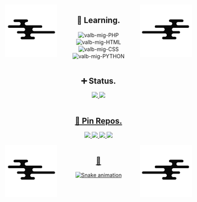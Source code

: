 <div>
<img src="assets/wave.png" width="140" align="left">
<img src="assets/wave_2.png" width="140" align="right">
</div>

<h2 align="center">📑 Learning.</h2>
  
<div align="center">
  <img align="center" alt="valb-mig-PHP" src="https://img.shields.io/badge/PHP-9578e9?style=for-the-badge&logo=php&logoColor=white&color=594BA0">
  <img align="center" alt="valb-mig-HTML"src="https://img.shields.io/badge/HTML5-E34F26?style=for-the-badge&logo=html5&logoColor=white&color=CB636A">
  <img align="center" alt="valb-mig-CSS" src="https://img.shields.io/badge/CSS3-1572B6?style=for-the-badge&logo=css3&logoColor=white&color=58CC7A">
  <img align="center" alt="valb-mig-PYTHON" src="https://img.shields.io/badge/PYTHON-e8a655?style=for-the-badge&logo=python&logoColor=white&color=CF9D71">
</div>

<br>

<div align="center">
  <h2>➕ Status.</h2>
</div>

<div align="center">
  <a href="https://github.com/valb-mig">
  <img height="180em" src="https://github-readme-stats.vercel.app/api?username=valb-mig&show_icons=true&bg_color=070707&title_color=CF9D71&icon_color=594BA0&include_all_commits=true&count_private=true&hide_border=true&border_radius=20&text_color=A5A5A5"/>
  <img height="180em" src="https://github-readme-stats.vercel.app/api/top-langs/?username=valb-mig&layout=compact&langs_count=7&hide_border=true&bg_color=070707&title_color=CF9D71&icon_color=594BA0&border_radius=20&text_color=A5A5A5"/>
</div>

<br>

<div align="center">
  <h2>📌 Pin Repos.</h2>
</div>
  
<div align="center">
  <a href="https://github.com/valb-mig/exercicios_py" target="blank">
  <img height="110px" src="https://github-readme-stats.vercel.app/api/pin?username=valb-mig&show_icons=true&bg_color=070707&title_color=CF9D71&icon_color=594BA0&repo=exercicios_py&hide_border=true&border_radius=20&text_color=A5A5A5"/>
  
  <a href="https://github.com/valb-mig/.dotfiles" target="blank">
  <img height="110px" src="https://github-readme-stats.vercel.app/api/pin?username=valb-mig&show_icons=true&bg_color=070707&title_color=CF9D71&icon_color=594BA0&repo=.dotfiles&hide_border=true&border_radius=20&text_color=A5A5A5"/>
  
  <a href="https://github.com/valb-mig/php_login" target="blank">
  <img height="110px" src="https://github-readme-stats.vercel.app/api/pin?username=valb-mig&show_icons=true&bg_color=070707&title_color=CF9D71&icon_color=594BA0&repo=php_login&hide_border=true&border_radius=20&text_color=A5A5A5"/>    
  
  <a href="https://github.com/valb-mig/code_palette" target="blank">
  <img height="110px" src="https://github-readme-stats.vercel.app/api/pin?username=valb-mig&show_icons=true&bg_color=070707&title_color=CF9D71&icon_color=594BA0&repo=code_palette&hide_border=true&border_radius=20&text_color=A5A5A5"/>    
</div>
    
<br>  

<img src="assets/wave.png" width="140" align="left">
<img src="assets/wave_2.png" width="140" align="right">
<div align="center">
  <h2>🐍</h2>
</div>
    
<div align="center">
  
  ![Snake animation](https://github.com/valb-mig/valb-mig/blob/output/github-contribution-grid-snake.svg)

</div>

